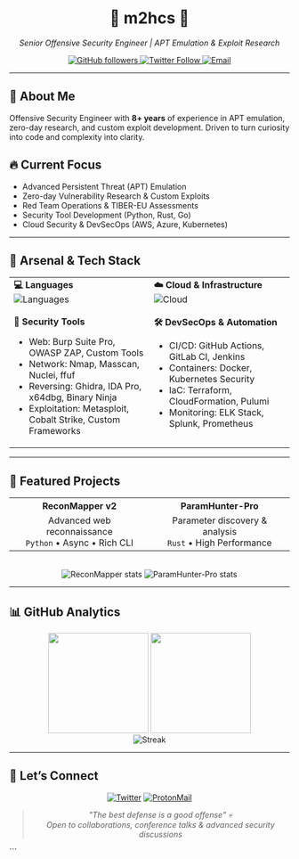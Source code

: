 <h1 align="center">🔴 <strong>m2hcs</strong> 🔴</h1>
<p align="center"><em>Senior Offensive Security Engineer | APT Emulation & Exploit Research</em></p>

<p align="center">
  <a href="https://github.com/m2hcz">
    <img src="https://img.shields.io/github/followers/m2hcz?label=Follow&style=for-the-badge&color=red&labelColor=black" alt="GitHub followers"/>
  </a>
  <a href="https://x.com/inf0secc">
    <img src="https://img.shields.io/twitter/follow/inf0secc?style=for-the-badge&color=1DA1F2&labelColor=black" alt="Twitter Follow"/>
  </a>
  <a href="mailto:m2hczs@proton.me">
    <img src="https://img.shields.io/badge/Email-m2hczs@proton.me-orange?style=for-the-badge&labelColor=black" alt="Email"/>
  </a>
</p>

---

<h2 align="left">🎯 About Me</h2>
<p>Offensive Security Engineer with <strong>8+ years</strong> of experience in  
APT emulation, zero-day research, and custom exploit development.  
Driven to turn curiosity into code and complexity into clarity.</p>

<h2 align="left">🔥 Current Focus</h2>
<ul>
  <li>Advanced Persistent Threat (APT) Emulation</li>
  <li>Zero-day Vulnerability Research & Custom Exploits</li>
  <li>Red Team Operations & TIBER-EU Assessments</li>
  <li>Security Tool Development (Python, Rust, Go)</li>
  <li>Cloud Security & DevSecOps (AWS, Azure, Kubernetes)</li>
</ul>

---

<h2 align="left">🧰 Arsenal & Tech Stack</h2>
<div align="center">
  <table>
    <tr>
      <td valign="top" width="50%">
        <strong>💻 Languages</strong><br>
        <img src="https://skillicons.dev/icons?i=python,rust,c,cpp" alt="Languages"/>
        <br><br>
        <strong>🔐 Security Tools</strong>
        <ul>
          <li>Web: Burp Suite Pro, OWASP ZAP, Custom Tools</li>
          <li>Network: Nmap, Masscan, Nuclei, ffuf</li>
          <li>Reversing: Ghidra, IDA Pro, x64dbg, Binary Ninja</li>
          <li>Exploitation: Metasploit, Cobalt Strike, Custom Frameworks</li>
        </ul>
      </td>
      <td valign="top" width="50%">
        <strong>☁️ Cloud & Infrastructure</strong><br>
        <img src="https://skillicons.dev/icons?i=aws,docker,kubernetes,terraform,ansible,linux" alt="Cloud"/>
        <br><br>
        <strong>🛠️ DevSecOps & Automation</strong>
        <ul>
          <li>CI/CD: GitHub Actions, GitLab CI, Jenkins</li>
          <li>Containers: Docker, Kubernetes Security</li>
          <li>IaC: Terraform, CloudFormation, Pulumi</li>
          <li>Monitoring: ELK Stack, Splunk, Prometheus</li>
        </ul>
      </td>
    </tr>
  </table>
</div>

---

<h2 align="left">🚀 Featured Projects</h2>
<div align="center">
  <table>
    <tr align="center">
      <th>ReconMapper v2</th>
      <th>ParamHunter-Pro</th>
    </tr>
    <tr align="center">
      <td>Advanced web reconnaissance<br><code>Python</code> • Async • Rich CLI</td>
      <td>Parameter discovery & analysis<br><code>Rust</code> • High Performance</td>
    </tr>
  </table>
  <br>
  <img src="https://github-readme-stats.vercel.app/api/pin/?username=m2hcz&repo=reconmapper-v2.0&theme=tokyonight&border_color=ff0000" alt="ReconMapper stats"/>
  <img src="https://github-readme-stats.vercel.app/api/pin/?username=m2hcz&repo=paramhunter-pro&theme=tokyonight&border_color=ff0000" alt="ParamHunter-Pro stats"/>
</div>

---

<h2 align="left">📊 GitHub Analytics</h2>
<div align="center">
  <img height="180" src="https://github-readme-stats.vercel.app/api?username=m2hcz&show_icons=true&theme=tokyonight&include_all_commits=true&count_private=true&border_color=ff0000"/>
  <img height="180" src="https://github-readme-stats.vercel.app/api/top-langs/?username=m2hcz&layout=compact&theme=tokyonight&border_color=ff0000"/>
  <br>
  <img src="https://github-readme-streak-stats.herokuapp.com/?user=m2hcz&theme=tokyonight&border=ff0000" alt="Streak"/>
</div>

---

<h2 align="left">🤝 Let’s Connect</h2>
<p align="center">
  <a href="https://x.com/inf0secc"><img src="https://img.shields.io/badge/Twitter-1DA1F2?style=for-the-badge&logo=twitter&logoColor=white&labelColor=black" alt="Twitter"/></a>
  <a href="mailto:m2hczs@proton.me"><img src="https://img.shields.io/badge/ProtonMail-8B89CC?style=for-the-badge&logo=protonmail&logoColor=white&labelColor=black" alt="ProtonMail"/></a>
</p>

<blockquote align="center">
  <em>"The best defense is a good offense" 💀</em>
  <br>
  <em>Open to collaborations, conference talks & advanced security discussions</em>
</blockquote>
```
